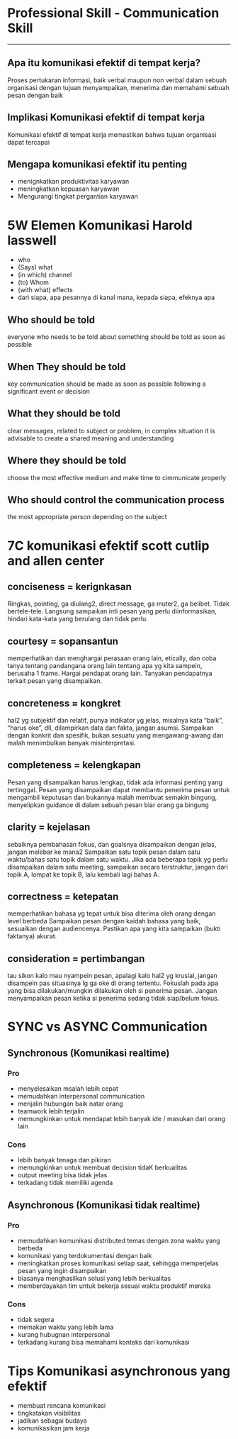 # Professional Skill - Communication Skill
<hr>

## Apa itu komunikasi efektif di tempat kerja?
Proses pertukaran informasi, baik verbal maupun non verbal dalam sebuah organisasi dengan tujuan menyampaikan, menerima dan memahami sebuah pesan dengan baik

## Implikasi Komunikasi efektif di tempat kerja
Komunikasi efektif di tempat kerja memastikan bahwa tujuan organisasi dapat tercapai

## Mengapa komunikasi efektif itu penting
- menignkatkan produktivitas karyawan
- meningkatkan kepuasan karyawan
- Mengurangi tingkat pergantian karyawan

# 5W Elemen Komunikasi Harold lasswell
- who
- (Says) what
- (in which) channel
- (to) Whom
- (with what) effects
- dari siapa, apa pesannya di kanal mana, kepada siapa, efeknya apa

## Who should be told
everyone who needs to be told about something should be told as soon as possible

## When They should be told
key communication should be made as soon as possible following a significant event or decision

## What they should be told
clear messages, related to subject or problem, in complex situation it is advisable to create a shared meaning and understanding

## Where they should be told
choose the most effective medium and make time to cimmunicate properly

## Who should control the communication process
the most appropriate person depending on the subject

# 7C komunikasi efektif scott cutlip and allen center
## conciseness = kerignkasan
Ringkas, pointing, ga diulang2, direct message, ga muter2, ga belibet. Tidak bertele-tele. Langsung sampaikan inti pesan yang perlu diinformasikan, hindari kata-kata yang berulang dan tidak perlu.

## courtesy = sopansantun
memperhatikan dan menghargai perasaan orang lain, etically, dan coba tanya tentang pandangana orang lain tentang apa yg kita sampein, berusaha 1 frame. Hargai pendapat orang lain. Tanyakan pendapatnya terkait pesan yang disampaikan.

## concreteness = kongkret
hal2 yg subjektif dan relatif, punya indikator yg jelas, misalnya kata “baik”, “harus oke”, dll, dilampirkan data dan fakta, jangan asumsi. Sampaikan dengan konkrit dan spesifik, bukan sesuatu yang mengawang-awang dan malah menimbulkan banyak misinterpretasi.

## completeness = kelengkapan
Pesan yang disampaikan harus lengkap, tidak ada informasi penting yang tertinggal. Pesan yang disampaikan dapat membantu penerima pesan untuk mengambil keputusan dan bukannya malah membuat semakin bingung, menyelipkan guidance di dalam sebuah pesan biar orang ga bingung

## clarity = kejelasan
sebaiknya pembahasan fokus, dan goalsnya disampaikan dengan jelas, jangan melebar ke mana2 Sampaikan satu topik pesan dalam satu waktu/bahas satu topik dalam satu waktu. Jika ada beberapa topik yg perlu disampaikan dalam satu meeting, sampaikan secara terstruktur, jangan dari topik A, lompat ke topik B, lalu kembali lagi bahas A.

## correctness = ketepatan
memperhatikan bahasa yg tepat untuk bisa diterima oleh orang dengan level berbeda Sampaikan pesan dengan kaidah bahasa yang baik, sesuaikan dengan audiencenya. Pastikan apa yang kita sampaikan (bukti faktanya) akurat.
​
## consideration = pertimbangan
tau sikon kalo mau nyampein pesan, apalagi kalo hal2 yg krusial, jangan disampein pas situasinya lg ga oke di orang tertentu. Fokuslah pada apa yang bisa dilakukan/mungkin dilakukan oleh si penerima pesan. Jangan menyampaikan pesan ketika si penerima sedang tidak siap/belum fokus.

# SYNC vs ASYNC Communication
## Synchronous (Komunikasi realtime)
### Pro
- menyelesaikan msalah lebih cepat
- memudahkan interpersonal communication
- menjalin hubungan baik natar orang
- teamwork lebih terjalin
- memungkinkan untuk mendapat lebih banyak ide / masukan dari orang lain
### Cons
- lebih banyak tenaga dan pikiran
- memungkinkan untuk membuat decision tidaK berkualitas
- output meeting bisa tidak  jelas
- terkadang tidak memiliki agenda
## Asynchronous (Komunikasi tidak realtime)
### Pro
- memudahkan komunikasi distributed temas dengan zona waktu yang berbeda
- komunikasi yang terdokumentasi dengan baik
- meningkatkan proses komunikasi setiap saat, sehingga memperjelas pesan yang ingin disampaikan
- biasanya menghasilkan solusi yang lebih berkualitas
- memberdayakan tim untuk bekerja sesuai waktu produktif mereka
### Cons
- tidak segera
- memakan waktu yang lebih lama
- kurang hubugnan interpersonal
- terkadang kurang bisa memahami konteks dari komunikasi

# Tips Komunikasi asynchronous yang efektif
- membuat rencana komunikasi
- tingkatakan visibilitas
- jadikan sebagai budaya 
- komunikasikan jam kerja